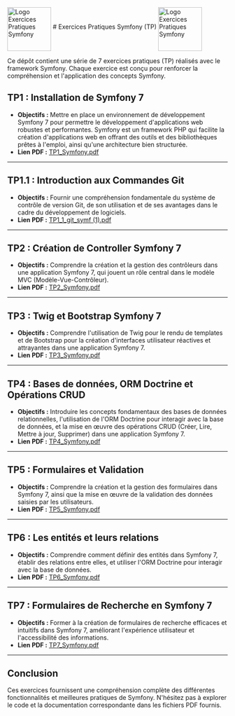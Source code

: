<img src='https://github.com/user-attachments/assets/f7bbbb12-ee26-4032-af16-e6399ec7fd5a' alt="Logo Exercices Pratiques Symfony" height=100 width=100 align="middle"/> 
# Exercices Pratiques Symfony (TP)  
<img src='https://github.com/user-attachments/assets/f7bbbb12-ee26-4032-af16-e6399ec7fd5a' alt="Logo Exercices Pratiques Symfony" height=100 width=100 align="middle"/>

Ce dépôt contient une série de 7 exercices pratiques (TP) réalisés avec le framework Symfony. Chaque exercice est conçu pour renforcer la compréhension et l'application des concepts Symfony.

## TP1 : Installation de Symfony 7
- **Objectifs :** Mettre en place un environnement de développement Symfony 7 pour permettre le développement d'applications web robustes et performantes. Symfony est un framework PHP qui facilite la création d'applications web en offrant des outils et des bibliothèques prêtes à l'emploi, ainsi qu'une architecture bien structurée.
- **Lien PDF :** [TP1_Symfony.pdf](https://github.com/user-attachments/files/17270902/TP1_Symfony.pdf)

---

## TP1.1 : Introduction aux Commandes Git
- **Objectifs :** Fournir une compréhension fondamentale du système de contrôle de version Git, de son utilisation et de ses avantages dans le cadre du développement de logiciels.
- **Lien PDF :** [TP1_1_git_symf (1).pdf](https://github.com/user-attachments/files/17270909/TP1_1_git_symf.1.pdf)

---

## TP2 : Création de Controller Symfony 7
- **Objectifs :** Comprendre la création et la gestion des contrôleurs dans une application Symfony 7, qui jouent un rôle central dans le modèle MVC (Modèle-Vue-Contrôleur).
- **Lien PDF :** [TP2_Symfony.pdf](https://github.com/user-attachments/files/17270913/TP2_Symfony.pdf)

---

## TP3 : Twig et Bootstrap Symfony 7
- **Objectifs :** Comprendre l'utilisation de Twig pour le rendu de templates et de Bootstrap pour la création d'interfaces utilisateur réactives et attrayantes dans une application Symfony 7.
- **Lien PDF :** [TP3_Symfony.pdf](https://github.com/user-attachments/files/17270915/TP3_Symfony.pdf)

---

## TP4 : Bases de données, ORM Doctrine et Opérations CRUD
- **Objectifs :** Introduire les concepts fondamentaux des bases de données relationnelles, l'utilisation de l'ORM Doctrine pour interagir avec la base de données, et la mise en œuvre des opérations CRUD (Créer, Lire, Mettre à jour, Supprimer) dans une application Symfony 7.
- **Lien PDF :** [TP4_Symfony.pdf](https://github.com/user-attachments/files/17270920/TP4_Symfony.pdf)

---

## TP5 : Formulaires et Validation
- **Objectifs :** Comprendre la création et la gestion des formulaires dans Symfony 7, ainsi que la mise en œuvre de la validation des données saisies par les utilisateurs.
- **Lien PDF :** [TP5_Symfony.pdf](https://github.com/user-attachments/files/17270921/TP5_Symfony.pdf)

---

## TP6 : Les entités et leurs relations
- **Objectifs :** Comprendre comment définir des entités dans Symfony 7, établir des relations entre elles, et utiliser l'ORM Doctrine pour interagir avec la base de données.
- **Lien PDF :** [TP6_Symfony.pdf](https://github.com/user-attachments/files/17270924/TP6_Symfony.pdf)

---

## TP7 : Formulaires de Recherche en Symfony 7
- **Objectifs :** Former à la création de formulaires de recherche efficaces et intuitifs dans Symfony 7, améliorant l'expérience utilisateur et l'accessibilité des informations.
- **Lien PDF :** [TP7_Symfony.pdf](https://github.com/user-attachments/files/17270929/TP7_Symfony.pdf)

---

## Conclusion
Ces exercices fournissent une compréhension complète des différentes fonctionnalités et meilleures pratiques de Symfony. N'hésitez pas à explorer le code et la documentation correspondante dans les fichiers PDF fournis.
